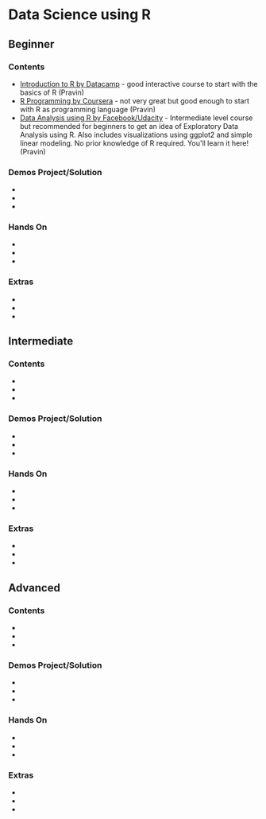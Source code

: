 # Data Science using R

## Beginner

### Contents
+ [Introduction to R by Datacamp](https://www.datacamp.com/courses/free-introduction-to-r) - good interactive course to start with the basics of R (Pravin)
+ [R Programming by Coursera](https://www.coursera.org/learn/r-programming) - not very great but good enough to start with R as programming language (Pravin)
+ [Data Analysis using R by Facebook/Udacity](https://in.udacity.com/course/data-analysis-with-r--ud651) - Intermediate level course but recommended for beginners to get an idea of Exploratory Data Analysis using R. Also includes visualizations using ggplot2 and simple linear modeling. No prior knowledge of R required. You'll learn it here! (Pravin)

### Demos Project/Solution
+
+
+
### Hands On
+
+
+
### Extras
+
+
+

## Intermediate

### Contents
+
+
+

### Demos Project/Solution
+
+
+

### Hands On
+
+
+

### Extras
+
+
+

## Advanced

### Contents
+
+
+
### Demos Project/Solution
+
+
+
### Hands On
+
+
+
### Extras
+
+
+
